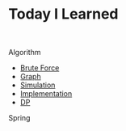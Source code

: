 # Today I Learned

<br>

Algorithm

- [Brute Force](./Algorithm/BruteForce/)
- [Graph](./Algorithm/graph)
- [Simulation](./Algorithm/Simulation/)
- [Implementation](./Algorithm/Implementation/)
- [DP](./Algorithm/DP)

Spring
